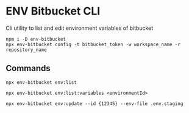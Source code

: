 # ENV Bitbucket CLI

Cli utility to list and edit environment variables of bitbucket


```shell
npm i -D env-bitbucket
npx env-bitbucket config -t bitbucket_token -w workspace_name -r repository_name
```

## Commands

```shell
npx env-bitbucket env:list

npx env-bitbucket env:list:variables <environmentId>

npx env-bitbucket env:update --id {12345} --env-file .env.staging
```